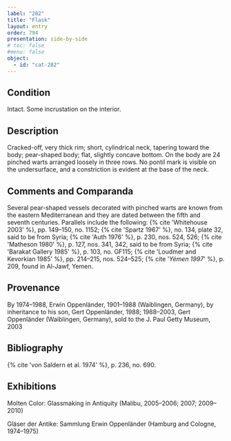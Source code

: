 ```yaml
---
label: "282"
title: "Flask"
layout: entry
order: 794
presentation: side-by-side
# toc: false
#menu: false 
object:
  - id: "cat-282"
---
```


## Condition

Intact. Some incrustation on the interior.

## Description

Cracked-off, very thick rim; short, cylindrical neck, tapering toward the body; pear-shaped body; flat, slightly concave bottom. On the body are 24 pinched warts arranged loosely in three rows. No pontil mark is visible on the undersurface, and a constriction is evident at the base of the neck.

## Comments and Comparanda

Several pear-shaped vessels decorated with pinched warts are known from the eastern Mediterranean and they are dated between the fifth and seventh centuries. Parallels include the following: {% cite 'Whitehouse 2003' %}, pp. 149–150, no. 1152; {% cite 'Spartz 1967' %}, no. 134, plate 32, said to be from Syria; {% cite 'Auth 1976' %}, p. 230, nos. 524, 526; {% cite 'Matheson 1980' %}, p. 127, nos. 341, 342, said to be from Syria; {% cite 'Barakat Gallery 1985' %}, p. 103, no. GF115; {% cite 'Loudmer and Kevorkian 1985' %}, pp. 214–215, nos. 524–525; {% cite '*Yémen 1997*' %}, p. 209, found in Al-Jawf, Yemen.

## Provenance

By 1974–1988, Erwin Oppenländer, 1901–1988 (Waiblingen, Germany), by inheritance to his son, Gert Oppenländer, 1988; 1988–2003, Gert Oppenländer (Waiblingen, Germany), sold to the J. Paul Getty Museum, 2003

## Bibliography

{% cite 'von Saldern et al. 1974' %}, p. 236, no. 690.

## Exhibitions

Molten Color: Glassmaking in Antiquity (Malibu, 2005–2006; 2007; 2009–2010)

Gläser der Antike: Sammlung Erwin Oppenländer (Hamburg and Cologne, 1974–1975)
